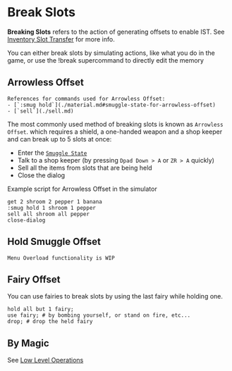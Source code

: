 # Break Slots

**Breaking Slots** refers to the action of generating offsets
to enable IST. See [Inventory Slot Transfer](../ist/index.md) for more info.

You can either break slots by simulating actions, like what you do in the game,
or use the <skyb>!break</skyb> supercommand to directly edit the memory

## Arrowless Offset

```admonish info
References for commands used for Arrowless Offset:
- [`:smug hold`](./material.md#smuggle-state-for-arrowless-offset)
- [`sell`](./sell.md)
```

The most commonly used method of breaking slots is known as `Arrowless Offset`.
which requires a shield, a one-handed weapon and a shop keeper and can break up to 5 slots at once:

- Enter the [`Smuggle State`](./material.md#smuggle-state-for-arrowless-offset)
- Talk to a shop keeper (by pressing `Dpad Down > A` or `ZR > A` quickly)
- Sell all the items from slots that are being held
- Close the dialog

Example script for Arrowless Offset in the simulator
```skybook
get 2 shroom 2 pepper 1 banana
:smug hold 1 shroom 1 pepper
sell all shroom all pepper
close-dialog
```

## Hold Smuggle Offset

```admonish todo
Menu Overload functionality is WIP
```

## Fairy Offset
You can use fairies to break slots by using the last fairy while holding one.

```skybook
hold all but 1 fairy;
use fairy; # by bombing yourself, or stand on fire, etc...
drop; # drop the held fairy
```

## By Magic
See [Low Level Operations](./low_level.md#generate-broken-slots)

